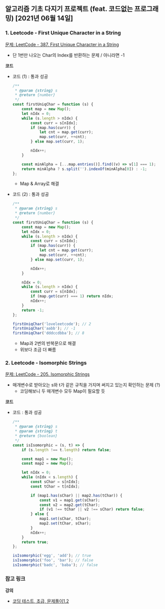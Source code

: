 ## 알고리즘 기초 다지기 프로젝트 (feat. 코드없는 프로그래밍) [2021년 06월 14일]

### **1.** Leetcode - First Unique Character in a String

[문제: LeetCode - 387. First Unique Character in a String](https://leetcode.com/problems/first-unique-character-in-a-string/)

-   단 1번만 나오는 Char의 Index를 반환하는 문제 / 아니라면 -1

**코드**

-   코드 (1) : 통과 성공

    ```js
    /**
     * @param {string} s
     * @return {number}
     */
    const firstUniqChar = function (s) {
        const map = new Map();
        let nIdx = 0;
        while (s.length > nIdx) {
            const curr = s[nIdx];
            if (map.has(curr)) {
                let cnt = map.get(curr);
                map.set(curr, ++cnt);
            } else map.set(curr, 1);

            nIdx++;
        }

        const minAlpha = [...map.entries()].find((v) => v[1] === 1);
        return minAlpha ? s.split('').indexOf(minAlpha[0]) : -1;
    };
    ```

    -   Map & Array로 해결

-   코드 (2) : 통과 성공

    ```js
    /**
     * @param {string} s
     * @return {number}
     */
    const firstUniqChar = function (s) {
        const map = new Map();
        let nIdx = 0;
        while (s.length > nIdx) {
            const curr = s[nIdx];
            if (map.has(curr)) {
                let cnt = map.get(curr);
                map.set(curr, ++cnt);
            } else map.set(curr, 1);

            nIdx++;
        }

        nIdx = 0;
        while (s.length > nIdx) {
            const curr = s[nIdx];
            if (map.get(curr) === 1) return nIdx;
            nIdx++;
        }
        return -1;
    };

    firstUniqChar('loveleetcode'); // 2
    firstUniqChar('aabb'); // -1
    firstUniqChar('dddccdbba'); // 8
    ```

    -   Map과 2번의 반복문으로 해결
    -   위보다 조금 더 빠름

### **2.** Leetcode - Isomorphic Strings

[문제: LeetCode - 205. Isomorphic Strings](https://leetcode.com/problems/isomorphic-strings/)

-   매개변수로 받아오는 s와 t가 같은 규칙을 가지며 써지고 있는지 확인하는 문제 (?)
    -   코딩해보니 두 매개변수 모두 Map이 필요할 듯

**코드**

-   코드 : 통과 성공

    ```js
    /**
     * @param {string} s
     * @param {string} t
     * @return {boolean}
     */
    const isIsomorphic = (s, t) => {
        if (s.length !== t.length) return false;

        const map1 = new Map();
        const map2 = new Map();

        let nIdx = 0;
        while (nIdx < s.length) {
            const sChar = s[nIdx];
            const tChar = t[nIdx];

            if (map1.has(sChar) || map2.has(tChar)) {
                const v1 = map1.get(sChar);
                const v2 = map2.get(tChar);
                if (v1 !== tChar || v2 !== sChar) return false;
            } else {
                map1.set(sChar, tChar);
                map2.set(tChar, sChar);
            }
            nIdx++;
        }
        return true;
    };

    isIsomorphic('egg', 'add'); // true
    isIsomorphic('foo', 'bar'); // false
    isIsomorphic('badc', 'baba'); // false
    ```

### **참고 링크**

**강의**

-   [코딩 테스트, 초급, 문제풀이1,2](https://youtu.be/Z_-hZm-4WfA)
